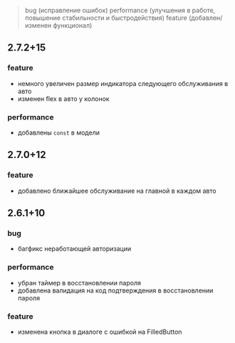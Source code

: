 > bug (исправление ошибок)
> performance (улучшения в работе, повышение стабильности и быстродействия)
> feature (добавлен/изменен функционал)

## 2.7.2+15

### feature

- немного увеличен размер индикатора следующего обслуживания в авто
- изменен flex в авто у колонок

### performance

- добавлены `const` в модели

## 2.7.0+12

### feature

- добавлено ближайшее обслуживание на главной в каждом авто

## 2.6.1+10

### bug

- багфикс неработающей авторизации

### performance

- убран таймер в восстановлении пароля
- добавлена валидация на код подтверждения в восстановлении пароля

### feature

- изменена кнопка в диалоге с ошибкой на FilledButton